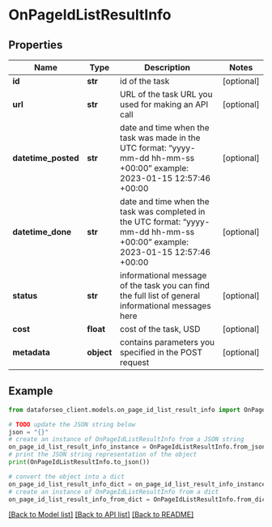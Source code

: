 # OnPageIdListResultInfo


## Properties

Name | Type | Description | Notes
------------ | ------------- | ------------- | -------------
**id** | **str** | id of the task | [optional] 
**url** | **str** | URL of the task URL you used for making an API call | [optional] 
**datetime_posted** | **str** | date and time when the task was made in the UTC format: “yyyy-mm-dd hh-mm-ss +00:00” example: 2023-01-15 12:57:46 +00:00 | [optional] 
**datetime_done** | **str** | date and time when the task was completed in the UTC format: “yyyy-mm-dd hh-mm-ss +00:00” example: 2023-01-15 12:57:46 +00:00 | [optional] 
**status** | **str** | informational message of the task you can find the full list of general informational messages here | [optional] 
**cost** | **float** | cost of the task, USD | [optional] 
**metadata** | **object** | contains parameters you specified in the POST request | [optional] 

## Example

```python
from dataforseo_client.models.on_page_id_list_result_info import OnPageIdListResultInfo

# TODO update the JSON string below
json = "{}"
# create an instance of OnPageIdListResultInfo from a JSON string
on_page_id_list_result_info_instance = OnPageIdListResultInfo.from_json(json)
# print the JSON string representation of the object
print(OnPageIdListResultInfo.to_json())

# convert the object into a dict
on_page_id_list_result_info_dict = on_page_id_list_result_info_instance.to_dict()
# create an instance of OnPageIdListResultInfo from a dict
on_page_id_list_result_info_from_dict = OnPageIdListResultInfo.from_dict(on_page_id_list_result_info_dict)
```
[[Back to Model list]](../README.md#documentation-for-models) [[Back to API list]](../README.md#documentation-for-api-endpoints) [[Back to README]](../README.md)


